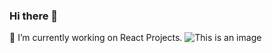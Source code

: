 ### Hi there 👋
🔭 I’m currently working on React Projects.
![This is an image](https://myoctocat.com/assets/images/base-octocat.svg)
<!--
**SaisriramVaddadi/SaisriramVaddadi** is a ✨ _special_ ✨ repository because its `README.md` (this file) appears on your GitHub profile.

Here are some ideas to get you started:

- 🔭 I’m currently working on ...
- 🌱 I’m currently learning ...
- 👯 I’m looking to collaborate on ...
- 🤔 I’m looking for help with ...
- 💬 Ask me about ...
- 📫 How to reach me: ...
- 😄 Pronouns: ...
- ⚡ Fun fact: ...
-->
